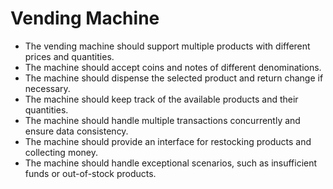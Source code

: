 # Vending Machine
* The  vending machine should support multiple products with different prices and quantities.
* The  machine should accept coins and notes of different denominations.
* The  machine should dispense the selected product and return change if necessary.
* The  machine should keep track of the available products and their quantities.
* The  machine should handle multiple transactions concurrently and ensure data consistency.
* The  machine should provide an interface for restocking products and collecting money.
* The  machine should handle exceptional scenarios, such as insufficient funds or out-of-stock products.